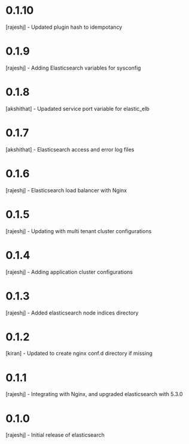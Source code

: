# 0.1.10 
[rajeshj]   - Updated plugin hash to idempotancy
# 0.1.9
[rajeshj]   - Adding Elasticsearch variables for sysconfig
# 0.1.8
[akshithat] - Upadated service port variable for elastic_elb
# 0.1.7  
[akshithat] - Elasticsearch access and error log files
# 0.1.6 
[rajeshj]   - Elasticsearch load balancer with Nginx
# 0.1.5
[rajeshj]   - Updating with multi tenant cluster configurations 
# 0.1.4
[rajeshj]   - Adding application cluster configurations
# 0.1.3
[rajeshj]   - Added elasticsearch node indices directory
# 0.1.2
[kiran]     - Updated to create nginx conf.d directory if missing
# 0.1.1
[rajeshj]   - Integrating with Nginx, and upgraded elasticsearch with 5.3.0
# 0.1.0
[rajeshj]   - Initial release of elasticsearch
